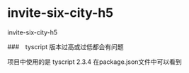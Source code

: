 # invite-six-city-h5
invite-six-city-h5


###　tyscript 版本过高或过低都会有问题

  项目中使用的是 tyscript 2.3.4 在package.json文件中可以看到
